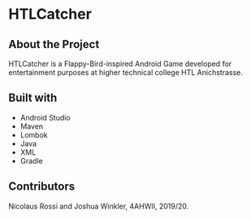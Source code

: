 # HTLCatcher

## About the Project
HTLCatcher is a Flappy-Bird-inspired Android Game developed for entertainment purposes at higher technical college HTL Anichstrasse.

## Built with
- Android Studio
- Maven
- Lombok
- Java
- XML
- Gradle

## Contributors
Nicolaus Rossi and Joshua Winkler, 4AHWII, 2019/20.

